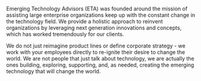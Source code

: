 Emerging Technology Advisors (ETA) was founded around the mission of assisting large enterprise organizations keep up with the constant change in the technology field. We provide a holistic approach to reinvent organizations by leveraging next generation innovations and concepts, which has worked tremendously for our clients.

We do not just reimagine product lines or define corporate strategy - we work with your employees directly to re-ignite their desire to change the world. We are not people that just talk about technology, we are actually the ones building, exploring, supporting, and, as needed, creating the emerging technology that will change the world.
